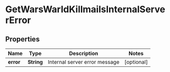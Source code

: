 
# GetWarsWarIdKillmailsInternalServerError

## Properties
Name | Type | Description | Notes
------------ | ------------- | ------------- | -------------
**error** | **String** | Internal server error message |  [optional]



